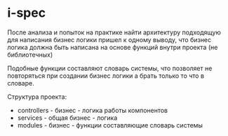 # i-spec

После анализа и попыток на практике найти архитектуру подходящую
для написания бизнес логики пришел к одному выводу,
что бизнес логика должна быть написана на основе функций
внутри проекта (не библиотечных)

Подобные функции составляют словарь системы, что позволяет
не повторяться при создании бизнес логики а брать только
то что в словаре.

Структура проекта:
- controllers - бизнес - логика работы компонентов
- services - общая бизнес - логика
- modules - бизнес - функции составляющие словарь системы
